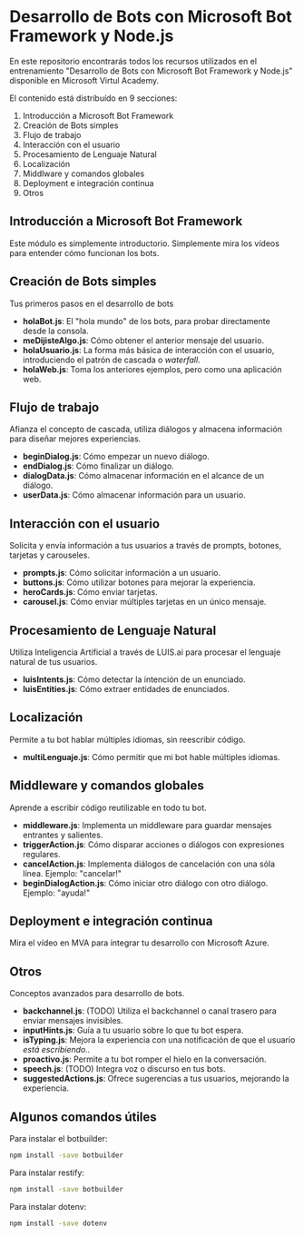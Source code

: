 # Desarrollo de Bots con Microsoft Bot Framework y Node.js
En este repositorio encontrarás todos los recursos utilizados en el entrenamiento "Desarrollo de Bots con Microsoft Bot Framework y Node.js" disponible en Microsoft Virtul Academy.

El contenido está distribuído en 9 secciones:
1. Introducción a Microsoft Bot Framework
2. Creación de Bots simples
3. Flujo de trabajo
4. Interacción con el usuario
5. Procesamiento de Lenguaje Natural
6. Localización
7. Middlware y comandos globales
8. Deployment e integración continua
9. Otros

## Introducción a Microsoft Bot Framework
Este módulo es simplemente introductorio. Simplemente mira los vídeos para entender cómo funcionan los bots.

## Creación de Bots simples
Tus primeros pasos en el desarrollo de bots

* **holaBot.js**: El "hola mundo" de los bots, para probar directamente desde la consola.
* **meDijisteAlgo.js**: Cómo obtener el anterior mensaje del usuario.
* **holaUsuario.js**: La forma más básica de interacción con el usuario, introduciendo el patrón de cascada o *waterfall*.
* **holaWeb.js**: Toma los anteriores ejemplos, pero como una aplicación web.

## Flujo de trabajo
Afianza el concepto de cascada, utiliza diálogos y almacena información para diseñar mejores experiencias.

* **beginDialog.js**: Cómo empezar un nuevo diálogo.
* **endDialog.js**: Cómo finalizar un diálogo.
* **dialogData.js**: Cómo almacenar información en el alcance de un diálogo.
* **userData.js**: Cómo almacenar información para un usuario.

## Interacción con el usuario
Solicita y envía información a tus usuarios a través de prompts, botones, tarjetas y carouseles.

* **prompts.js**: Cómo solicitar información a un usuario.
* **buttons.js**: Cómo utilizar botones para mejorar la experiencia.
* **heroCards.js**: Cómo enviar tarjetas.
* **carousel.js**: Cómo enviar múltiples tarjetas en un único mensaje.

## Procesamiento de Lenguaje Natural
Utiliza Inteligencia Artificial a través de LUIS.ai para procesar el lenguaje natural de tus usuarios.

* **luisIntents.js**: Cómo detectar la intención de un enunciado.
* **luisEntities.js**: Cómo extraer entidades de enunciados.

## Localización
Permite a tu bot hablar múltiples idiomas, sin reescribir código.

* **multiLenguaje.js**: Cómo permitir que mi bot hable múltiples idiomas.

## Middleware y comandos globales
Aprende a escribir código reutilizable en todo tu bot.

* **middleware.js**: Implementa un middleware para guardar mensajes entrantes y salientes.
* **triggerAction.js**: Cómo disparar acciones o diálogos con expresiones regulares.
* **cancelAction.js**: Implementa diálogos de cancelación con una sóla línea. Ejemplo: "cancelar!"
* **beginDialogAction.js**: Cómo iniciar otro diálogo con otro diálogo. Ejemplo: "ayuda!"

## Deployment e integración continua
Mira el vídeo en MVA para integrar tu desarrollo con Microsoft Azure.

## Otros
Conceptos avanzados para desarrollo de bots.

* **backchannel.js**: (TODO) Utiliza el backchannel o canal trasero para enviar mensajes invisibles.
* **inputHints.js**: Guía a tu usuario sobre lo que tu bot espera.
* **isTyping.js**: Mejora la experiencia con una notificación de que el usuario *está escribiendo..*
* **proactivo.js**: Permite a tu bot romper el hielo en la conversación.
* **speech.js**: (TODO) Integra voz o discurso en tus bots.
* **suggestedActions.js**: Ofrece sugerencias a tus usuarios, mejorando la experiencia.

## Algunos comandos útiles
Para instalar el botbuilder:
```bash
npm install -save botbuilder
```

Para instalar restify:
```bash
npm install -save botbuilder
```

Para instalar dotenv:
```bash
npm install -save dotenv
```